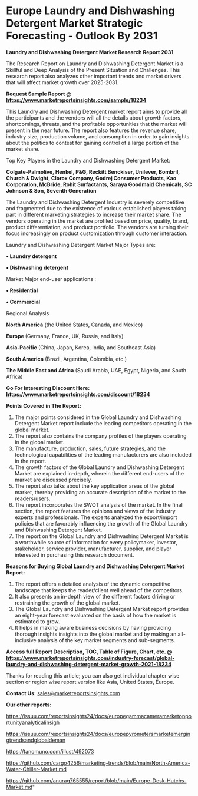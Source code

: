 # Europe Laundry and Dishwashing Detergent Market Strategic Forecasting - Outlook By 2031

<strong>Laundry and Dishwashing Detergent Market Research Report 2031</strong>

The Research Report on Laundry and Dishwashing Detergent Market is a Skillful and Deep Analysis of the Present Situation and Challenges. This research report also analyzes other important trends and market drivers that will affect market growth over 2025-2031.

<strong>Request Sample Report @ <a href=https://www.marketreportsinsights.com/sample/18234>https://www.marketreportsinsights.com/sample/18234</a></strong>

This Laundry and Dishwashing Detergent market report aims to provide all the participants and the vendors will all the details about growth factors, shortcomings, threats, and the profitable opportunities that the market will present in the near future. The report also features the revenue share, industry size, production volume, and consumption in order to gain insights about the politics to contest for gaining control of a large portion of the market share.

Top Key Players in the Laundry and Dishwashing Detergent Market:

<strong>Colgate-Palmolive, Henkel, P&G, Reckitt Benckiser, Unilever, Bombril, Church & Dwight, Clorox Company, Godrej Consumer Products, Kao Corporation, McBride, Rohit Surfactants, Saraya Goodmaid Chemicals, SC Johnson & Son, Seventh Generation</strong>

The Laundry and Dishwashing Detergent Industry is severely competitive and fragmented due to the existence of various established players taking part in different marketing strategies to increase their market share. The vendors operating in the market are profiled based on price, quality, brand, product differentiation, and product portfolio. The vendors are turning their focus increasingly on product customization through customer interaction.

Laundry and Dishwashing Detergent Market Major Types are:

<strong>• Laundry detergent

• Dishwashing detergent</strong>

Market Major end-user applications :

<strong>• Residential

• Commercial</strong>

Regional Analysis

</u><strong><b>North America</b></strong> (the United States, Canada, and Mexico)

<strong><b>Europe </b></strong>(Germany, France, UK, Russia, and Italy)

<strong><b>Asia-Pacific</b></strong> (China, Japan, Korea, India, and Southeast Asia)

<strong><b>South America</b></strong> (Brazil, Argentina, Colombia, etc.)

<strong><b>The Middle East and Africa</b></strong> (Saudi Arabia, UAE, Egypt, Nigeria, and South Africa)

<strong>Go For Interesting Discount Here: <a href=https://www.marketreportsinsights.com/discount/18234>https://www.marketreportsinsights.com/discount/18234</a></strong>

<strong>Points Covered in The Report:</strong>
<ol>
  <li>The major points considered in the Global Laundry and Dishwashing Detergent Market report include the leading competitors operating in the global market.</li>
  <li>The report also contains the company profiles of the players operating in the global market.</li>
  <li>The manufacture, production, sales, future strategies, and the technological capabilities of the leading manufacturers are also included in the report.</li>
  <li>The growth factors of the Global Laundry and Dishwashing Detergent Market are explained in-depth, wherein the different end-users of the market are discussed precisely.</li>
  <li>The report also talks about the key application areas of the global market, thereby providing an accurate description of the market to the readers/users.</li>
  <li>The report incorporates the SWOT analysis of the market. In the final section, the report features the opinions and views of the industry experts and professionals. The experts analyzed the export/import policies that are favorably influencing the growth of the Global Laundry and Dishwashing Detergent Market.</li>
  <li>The report on the Global Laundry and Dishwashing Detergent Market is a worthwhile source of information for every policymaker, investor, stakeholder, service provider, manufacturer, supplier, and player interested in purchasing this research document.</li>
</ol>
<strong>Reasons for Buying Global Laundry and Dishwashing Detergent Market Report:</strong>

<ol>
  <li>The report offers a detailed analysis of the dynamic competitive landscape that keeps the reader/client well ahead of the competitors.</li>
  <li>It also presents an in-depth view of the different factors driving or restraining the growth of the global market.</li>
  <li>The Global Laundry and Dishwashing Detergent Market report provides an eight-year forecast evaluated on the basis of how the market is estimated to grow.</li>
  <li>It helps in making aware business decisions by having providing thorough insights insights into the global market and by making an all-inclusive analysis of the key market segments and sub-segments.</li>
</ol>
<strong>Access full Report Description, TOC, Table of Figure, Chart, etc. @ <a href=https://www.marketreportsinsights.com/industry-forecast/global-laundry-and-dishwashing-detergent-market-growth-2021-18234>https://www.marketreportsinsights.com/industry-forecast/global-laundry-and-dishwashing-detergent-market-growth-2021-18234</a></strong>


Thanks for reading this article; you can also get individual chapter wise section or region wise report version like Asia, United States, Europe.

<strong>Contact Us:</strong>
sales@marketreportsinsights.com

<strong>Our other reports:</strong>

<a href=https://issuu.com/reportsinsights24/docs/europegammacameramarketopportunityanalyticalinsigh>https://issuu.com/reportsinsights24/docs/europegammacameramarketopportunityanalyticalinsigh</a>

<a href=https://issuu.com/reportsinsights24/docs/europepyrometersmarketemergingtrendsandglobaldeman>https://issuu.com/reportsinsights24/docs/europepyrometersmarketemergingtrendsandglobaldeman</a>

<a href=https://tanomuno.com/illust/492073>https://tanomuno.com/illust/492073</a>

<a href=https://github.com/cargo4256/marketing-trends/blob/main/North-America-Water-Chiller-Market.md>https://github.com/cargo4256/marketing-trends/blob/main/North-America-Water-Chiller-Market.md</a>

<a href=https://github.com/anurag765555/report/blob/main/Europe-Desk-Hutchs-Market.md>https://github.com/anurag765555/report/blob/main/Europe-Desk-Hutchs-Market.md</a>"
